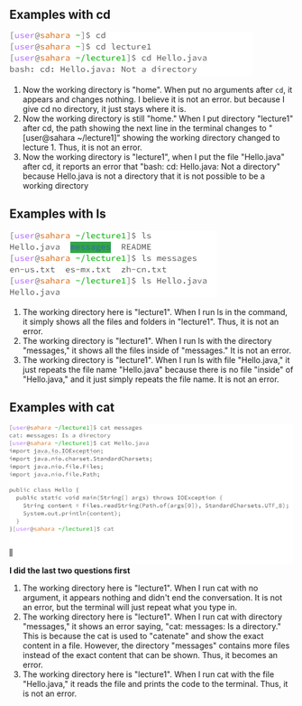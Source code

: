 ## Examples with cd
![Image](3.PNG)
1. Now the working directory is "home". When put no arguments after ` cd `, it appears and changes nothing. I believe it is not an error. but because I give cd no directory, it just stays where it is.
2. Now the working directory is still "home." When I put directory "lecture1" after cd, the path showing the next line in the terminal changes to "[user@sahara ~/lecture1]" showing the working directory changed to lecture 1. Thus, it is not an error.
3. Now the working directory is "lecture1", when I put the file "Hello.java" after cd, it reports an error that "bash: cd: Hello.java: Not a directory" because Hello.java is not a directory that it is not possible to be a working directory


## Examples with ls
![Image](1.PNG)
1. The working directory here is "lecture1". When I run ls in the command, it simply shows all the files and folders in "lecture1". Thus, it is not an error.
2. The working directory is "lecture1". When I run ls with the directory "messages," it shows all the files inside of "messages." It is not an error.
3. The working directory is "lecture1". When I run ls with file "Hello.java," it just repeats the file name "Hello.java" because there is no file "inside" of "Hello.java," and it just simply repeats the file name. It is not an error. 


## Examples with cat
![Image](2.PNG)
**I did the last two questions first**

1. The working directory here is "lecture1". When I run cat with no argument, it appears nothing and didn't end the conversation. It is not an error, but the terminal will just repeat what you type in.
2. The working directory here is "lecture1". When I run cat with directory "messages," it shows an error saying, "cat: messages: Is a directory." This is because the cat is used to "catenate" and show the exact content in a file. However, the directory "messages" contains more files instead of the exact content that can be shown. Thus, it becomes an error.
3. The working directory here is "lecture1". When I run cat with the file "Hello.java," it reads the file and prints the code to the terminal. Thus, it is not an error.

